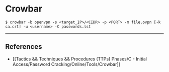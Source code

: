# Crowbar

`$ crowbar -b openvpn -s <target_IP>/<CIDR> -p <PORT> -m file.ovpn [-k ca.crt] -u <username> -C passwords.lst`

---
## References

- [[Tactics && Techniques && Procedures (TTPs) Phases/C - Initial Access/Password Cracking/Online/Tools/Crowbar]]